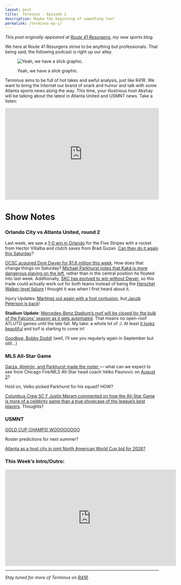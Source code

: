 ```yaml
---
layout: post
title:  Terminus - Episode 1
description: Maybe the beginning of something fun?
permalink: /terminus-ep-1/
---
```


*This post originally appeared at [Route 41 Resurgens](https://medium.com/route-41-resurgens/terminus-episode-1-655988d84ebb), my new sports blog.*

We here at Route 41 Resurgens strive to be anything but professionals. That being said, the following podcast is right up our alley.

<figure>
  <img src="{{ site.baseurl }}/assets/images/terminus-pod-slim.png" alt="Yeah, we have a slick graphic.">
  <p class="small">Yeah, we have a slick graphic.</p>
</figure>

Terminus aims to be full of hot takes and awful analysis, just like R41R. We want to bring the Internet our brand of snark and humor and talk with some Atlanta sports news along the way. This time, your illustrious host Akshay will be talking about the latest in Atlanta United and USMNT news. Take a listen:

<iframe width="100%" height="300" scrolling="no" frameborder="no" src="https://w.soundcloud.com/player/?url=https%3A//api.soundcloud.com/tracks/335340821%3Fsecret_token%3Ds-SJ41B&amp;auto_play=false&amp;hide_related=false&amp;show_comments=true&amp;show_user=true&amp;show_reposts=false&amp;visual=true"></iframe>

# Show Notes

### Orlando City vs Atlanta United, round 2

Last week, we saw a [1–0 win in Orlando](https://matchcenter.mlssoccer.com/matchcenter/2017-07-21-orlando-city-sc-vs-atlanta-united-fc/details/video/111313) for the Five Stripes with a rocket from Hector Villalba and clutch saves from Brad Guzan. [Can they do it again this Saturday](https://matchcenter.mlssoccer.com/matchcenter/2017-07-29-atlanta-united-fc-vs-orlando-city-sc/preview)?

[OCSC acquired Dom Dwyer for $1.6 million this week](https://www.mlssoccer.com/post/2017/07/25/dom-dwyer-traded-orlando-city-sc-record-deal). How does that change things on Saturday? [Michael Parkhurst notes that Kaká is more dangerous playing on the left](http://www.myajc.com/sports/atlanta-united-curious-about-kaka-orlando-city/SbmOConicpsUYGhuvZkMFJ/), rather than in the central position he floated into last week. Additionally, [SKC has evolved to win without Dwyer](http://www.kansascity.com/sports/mls/sporting-kc/article164187732.html), so this trade could actually work out for both teams instead of being the [Herschel Walker-level failure](http://www.espn.com/30for30/film?page=thegreattraderobbery) I thought it was when I first heard about it.

Injury Updates: [Martinez out again with a foot contusion](http://www.ajc.com/sports/atlanta-united-martinez-out-orlando-city/cQoxVYV4J7IlRArMzWlvtI/), but[ Jacob Peterson is back](http://www.ajc.com/sports/atlanta-united-peterson-glad-back/2VkXuryvSX2LQnLk6p0gDP/)!

**Stadium Update**: [Mercedes-Benz Stadium’s roof will be closed for the bulk of the Falcons’ season as it gets automated](http://www.ajc.com/sports/leadoff-roof-closes-field-turns-green-mercedes-benz-stadium/wKWU5A7aRdrUmgjNcBi2EN/). That means no open-roof ATLUTD games until the late fall. My take: a whole lot of :/. At least [it looks beautiful](http://atlantaunited.blog.ajc.com/2017/07/25/behold-mercedes-benz-stadium/) and turf is starting to come in!

[Goodbye, Bobby Dodd!](https://www.dirtysouthsoccer.com/2017/7/27/15951872/bobby-dodd-has-been-more-than-a-temporary-home-for-atlanta-united) (well, I’ll see you regularly again in September but still…)

### MLS All-Star Game

[Garza, Almirón, and Parkhurst made the roster ](https://www.mlssoccer.com/all-star/2017/rosters/mls-all-star-team)— what can we expect to see from Chicago Fire/MLS All-Star head coach Velko Paunovic on [August 2](https://www.mlssoccer.com/post/2017/07/28/mls-all-stars-vs-real-madrid-2017-mls-all-star-game-preview)?

Hold on, Velko picked Parkhurst for his squad? HOW?

[Columbus Crew SC F Justin Meram commented on how the All-Star Game is more of a celebrity game than a true showcase of the league’s best players](https://www.mlssoccer.com/post/2017/07/22/after-scoring-ninth-goal-season-justin-meram-laughs-all-star-snub). Thoughts?

### USMNT

[GOLD CUP CHAMPS! WOOOOOOOO](https://twitter.com/ussoccer/status/890417310279770112)

Roster predictions for next summer?

[Atlanta as a host city in joint North American World Cup bid for 2026?](http://www.ajc.com/sports/atlanta-contacted-about-2026-world-cup/6roaFBA4uZDgbh5SOuYWNN/)

### This Week’s Intro/Outro:
<center><iframe width="560" height="315" src="https://www.youtube.com/embed/dTQRZMeEXPI" frameborder="0" allowfullscreen></iframe></center>

---
*Stay tuned for more of Terminus on [R41R](https://medium.com/route-41-resurgens).*
